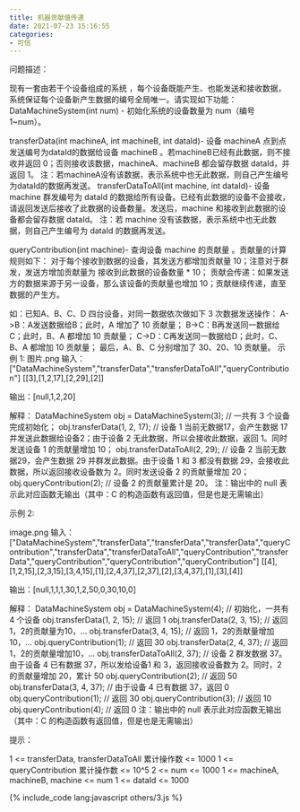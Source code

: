```yaml
---
title: 机器贡献值传递
date: 2021-07-23 15:16:55
categories:
- 可信
---
```


问题描述：

现有一套由若干个设备组成的系统 ，每个设备既能产生、也能发送和接收数据，系统保证每个设备新产生数据的编号全局唯一。请实现如下功能：
DataMachineSystem(int num) - 初始化系统的设备数量为 num（编号 1~num）。

transferData(int machineA, int machineB, int dataId)- 设备 machineA 点到点发送编号为dataId的数据给设备 machineB 。若machineB已经有此数据，则不接收并返回 0；否则接收该数据，machineA、machineB 都会留存数据 dataId，并返回 1。
注：若machineA没有该数据，表示系统中也无此数据，则自己产生编号为dataId的数据再发送。
transferDataToAll(int machine, int dataId)- 设备 machine 群发编号为 dataId 的数据给所有设备。已经有此数据的设备不会接收，请返回发送后接收了此数据的设备数量。发送后，machine 和接收到此数据的设备都会留存数据 dataId。
注：若 machine 没有该数据，表示系统中也无此数据，则自己产生编号为 dataId 的数据再发送。

queryContribution(int machine)- 查询设备 machine 的贡献量 。贡献量的计算规则如下：
对于每个接收到数据的设备，其发送方都增加贡献量 10；注意对于群发，发送方增加贡献量为 接收到此数据的设备数量 * 10；
贡献会传递：如果发送方的数据来源于另一设备，那么该设备的贡献量也增加 10；贡献继续传递，直至数据的产生方。

如：已知A、B、C、D 四台设备，对同一数据依次做如下 3 次数据发送操作：
A->B：A发送数据给B；此时，A 增加了 10 贡献量；
B->C：B再发送同一数据给C；此时，B、A 都增加 10 贡献量；
C->D：C再发送同一数据给D；此时，C、B、A 都增加 10 贡献量；
最后，A、B、C 分别增加了 30、20、10 贡献量。
示例 1:
图片.png
输入：
["DataMachineSystem","transferData","transferDataToAll","queryContribution"]
[[3],[1,2,17],[2,29],[2]]

输出：[null,1,2,20]

解释：
DataMachineSystem obj = DataMachineSystem(3); // 一共有 3 个设备完成初始化；
obj.transferData(1, 2, 17); // 设备 1 当前无数据17，会产生数据 17 并发送此数据给设备2；由于设备 2 无此数据，所以会接收此数据，返回 1。同时发送设备 1 的贡献量增加 10；
obj.transferDataToAll(2, 29); // 设备 2 当前无数据29，会产生数据 29 并群发此数据。由于设备 1 和 3 都没有数据 29，会接收此数据，所以返回接收设备数为 2。同时发送设备 2 的贡献量增加 20；
obj.queryContribution(2); // 设备 2 的贡献量累计是 20。
注：输出中的 null 表示此对应函数无输出（其中：C 的构造函数有返回值，但是也是无需输出）

示例 2:

image.png
输入：
["DataMachineSystem","transferData","transferData","transferData","queryContribution","transferData","transferDataToAll","queryContribution","transferData","queryContribution","queryContribution","queryContribution"]
[[4],[1,2,15],[2,3,15],[3,4,15],[1],[2,4,37],[2,37],[2],[3,4,37],[1],[3],[4]]

输出：[null,1,1,1,30,1,2,50,0,30,10,0]

解释：
DataMachineSystem obj = DataMachineSystem(4); // 初始化，一共有 4 个设备
obj.transferData(1, 2, 15); // 返回 1
obj.transferData(2, 3, 15); // 返回 1，2的贡献量为10，...
obj.transferData(3, 4, 15); // 返回 1，2的贡献量增加10，...
obj.queryContribution(1); // 返回 30
obj.transferData(2, 4, 37); // 返回 1，2的贡献量增加10，...
obj.transferDataToAll(2, 37); // 设备 2 群发数据 37。由于设备 4 已有数据 37，所以发给设备1 和 3，返回接收设备数为 2。同时，2 的贡献量增加 20，累计 50
obj.queryContribution(2); // 返回 50
obj.transferData(3, 4, 37); // 由于设备 4 已有数据 37，返回 0
obj.queryContribution(1); // 返回 30
obj.queryContribution(3); // 返回 10
obj.queryContribution(4); // 返回 0
注：输出中的 null 表示此对应函数无输出（其中：C 的构造函数有返回值，但是也是无需输出）

提示：

1 <= transferData, transferDataToAll 累计操作数 <= 1000
1 <= queryContribution 累计操作数 <= 10^5
2 <= num <= 1000
1 <= machineA, machineB, machine <= num
1 <= dataId <= 1000

{% include_code lang:javascript others/3.js %}